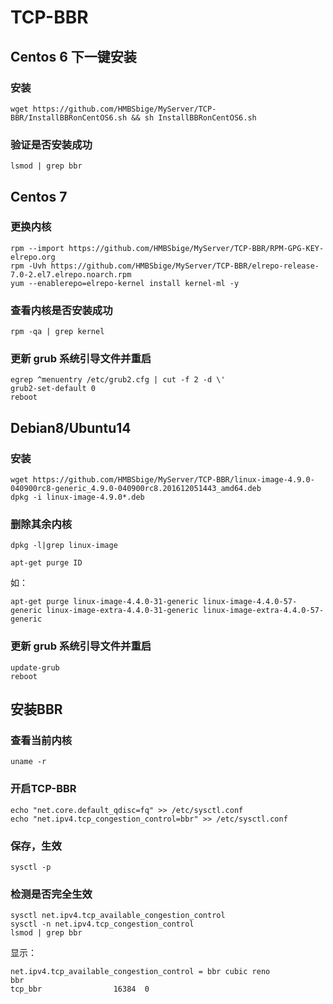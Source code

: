 # TCP-BBR
## Centos 6 下一键安装
### 安装
```
wget https://github.com/HMBSbige/MyServer/TCP-BBR/InstallBBRonCentOS6.sh && sh InstallBBRonCentOS6.sh
```


### 验证是否安装成功
```
lsmod | grep bbr
```

## Centos 7

### 更换内核
```
rpm --import https://github.com/HMBSbige/MyServer/TCP-BBR/RPM-GPG-KEY-elrepo.org
rpm -Uvh https://github.com/HMBSbige/MyServer/TCP-BBR/elrepo-release-7.0-2.el7.elrepo.noarch.rpm
yum --enablerepo=elrepo-kernel install kernel-ml -y
```
### 查看内核是否安装成功
```
rpm -qa | grep kernel
```
### 更新 grub 系统引导文件并重启
```
egrep ^menuentry /etc/grub2.cfg | cut -f 2 -d \'
grub2-set-default 0
reboot
```

## Debian8/Ubuntu14

### 安装
```
wget https://github.com/HMBSbige/MyServer/TCP-BBR/linux-image-4.9.0-040900rc8-generic_4.9.0-040900rc8.201612051443_amd64.deb
dpkg -i linux-image-4.9.0*.deb
```
### 删除其余内核
```
dpkg -l|grep linux-image

apt-get purge ID
```
如：
```
apt-get purge linux-image-4.4.0-31-generic linux-image-4.4.0-57-generic linux-image-extra-4.4.0-31-generic linux-image-extra-4.4.0-57-generic
```
### 更新 grub 系统引导文件并重启
```
update-grub
reboot
```
## 安装BBR

### 查看当前内核
```
uname -r
```
### 开启TCP-BBR
```
echo "net.core.default_qdisc=fq" >> /etc/sysctl.conf
echo "net.ipv4.tcp_congestion_control=bbr" >> /etc/sysctl.conf
```
### 保存，生效
```
sysctl -p
```
### 检测是否完全生效
```
sysctl net.ipv4.tcp_available_congestion_control
sysctl -n net.ipv4.tcp_congestion_control
lsmod | grep bbr
```
显示：
```
net.ipv4.tcp_available_congestion_control = bbr cubic reno
bbr
tcp_bbr                16384  0
```
